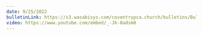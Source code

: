 ```yaml
---
date: 9/25/2022
bulletinLink: https://s3.wasabisys.com/coventrypca.church/bulletins/Bulletin 2022-09-25.pdf
video: https://www.youtube.com/embed/_-Jk-8adsm8
---
```


